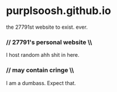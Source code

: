 # purplsoosh.github.io

the 27791st website to exist. ever. 

### // 27791's personal website \\\

I host random ahh shit in here.

### // may contain cringe \\\

I am a dumbass. Expect that.
